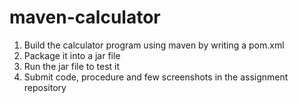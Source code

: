 # maven-calculator

1. Build the calculator program using maven by writing a pom.xml
2. Package it into a jar file
3. Run the jar file to test it
5. Submit code, procedure and few screenshots in the assignment repository
